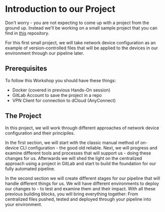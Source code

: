 # Introduction to our Project

Don't worry - you are not expecting to come up with a project from the ground up. Instead we'll be working on a small sample project that you can find in [this](https://github.com/moore-automation/local_dev_to_cicd) repository. 

For this first small project, we will take network device configuration as an example of version-controlled files that will be applied to the devices in our environment through our pipeline later.

## Prerequisites

To follow this Workshop you should have these things:
- Docker (covered in previous Hands-On session)
- GitLab Account to save the project in a repo
- VPN Client for connection to dCloud (AnyConnect)

## The Project

In this project, we will work through different approaches of network device configuration and their principiles.

In the first section, we will start with the classic manual method of on-device CLI configuration - the good old reliable.
Next, we will progress and examine different tools and processes that will support us - doing these changes for us. Afterwards we will shed the light on the centralized approach using a project in GitLab and start to build the foundation for our fully automated pipeline. 

In the second section we will create different stages for our pipeline that will handle different things for us. We will have different environments to deploy our changes to - to test and examine them and their impact.
With all these previous building blocks, you will bring everything together: From centralized files pushed, tested and deployed through your pipeline into your environment.